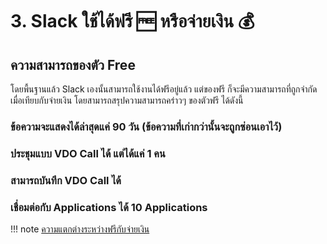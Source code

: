 # 3. Slack ใช้ได้ฟรี 🆓 หรือจ่ายเงิน 💰

## ความสามารถของตัว Free

โดยพื้นฐานแล้ว Slack เองนั้นสามารถใช้งานได้ฟรีอยู่แล้ว แต่ของฟรี ก็จะมีความสามารถที่ถูกจำกัดเมื่อเทียบกับจ่ายเงิน โดยสามารถสรุปความสามารถคร่าวๆ ของตัวฟรี ได้ดังนี้

### ข้อความจะแสดงได้ล่าสุดแค่ 90 วัน (ข้อความที่เก่ากว่านั้นจะถูกซ่อนเอาไว้)
### ประชุมแบบ VDO Call ได้ แต่ได้แค่ 1 คน
### สามารถบันทึก VDO Call ได้
### เชื่อมต่อกับ Applications ได้ 10 Applications

!!! note
    [ความแตกต่างระหว่างฟรีกับจ่ายเงิน](https://slack.com/pricing/paid-vs-free)

